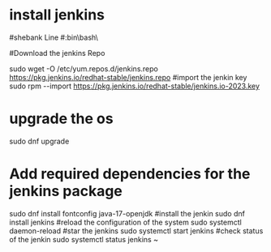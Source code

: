 # install jenkins
#shebank Line
#:bin\bash\

#Download the jenkins Repo

sudo wget -O /etc/yum.repos.d/jenkins.repo \
    https://pkg.jenkins.io/redhat-stable/jenkins.repo
#import the jenkin key
sudo rpm --import https://pkg.jenkins.io/redhat-stable/jenkins.io-2023.key
# upgrade the os
sudo dnf upgrade
# Add required dependencies for the jenkins package
sudo dnf install fontconfig java-17-openjdk
#install the jenkin
sudo dnf install jenkins
#reload the configuration of the system
sudo systemctl daemon-reload
#star the jenkins
sudo systemctl start jenkins
#check status of the jenkin
sudo systemctl status jenkins
~

